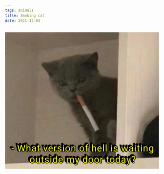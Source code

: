 ```yaml
---
tags: animals
title: Smoking cat
date: 2021-12-03
---
```




![smokingcat.jpeg](https://raw.githubusercontent.com/muneer78/muneer78.github.io/master/images/smokingcat.jpeg)
        